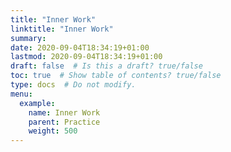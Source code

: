 ```yaml
---
title: "Inner Work"
linktitle: "Inner Work"
summary:
date: 2020-09-04T18:34:19+01:00
lastmod: 2020-09-04T18:34:19+01:00
draft: false  # Is this a draft? true/false
toc: true  # Show table of contents? true/false
type: docs  # Do not modify.
menu:
  example:
    name: Inner Work
    parent: Practice
    weight: 500
---
```


